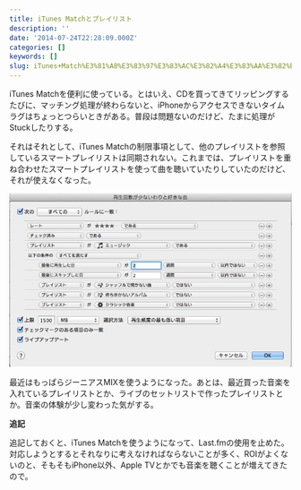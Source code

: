 ```yaml
---
title: iTunes Matchとプレイリスト
description: ''
date: '2014-07-24T22:28:09.000Z'
categories: []
keywords: []
slug: iTunes+Match%E3%81%A8%E3%83%97%E3%83%AC%E3%82%A4%E3%83%AA%E3%82%B9%E3%83%88
---
```

iTunes Matchを便利に使っている。とはいえ、CDを買ってきてリッピングするたびに、マッチング処理が終わらないと、iPhoneからアクセスできないタイムラグはちょっとつらいときがある。普段は問題ないのだけど、たまに処理がStuckしたりする。

それはそれとして、iTunes Matchの制限事項として、他のプレイリストを参照しているスマートプレイリストは同期されない。これまでは、プレイリストを重ね合わせたスマートプレイリストを使って曲を聴いていたりしていたのだけど、それが使えなくなった。

![](0__Bo__6woDNO9wEgZgR.png)

最近はもっぱらジーニアスMIXを使うようになった。あとは、最近買った音楽を入れているプレイリストとか、ライブのセットリストで作ったプレイリストとか。音楽の体験が少し変わった気がする。

**追記**

追記しておくと、iTunes Matchを使うようになって、Last.fmの使用を止めた。対応しようとするとそれなりに考えなければならないことが多く、ROIがよくないのと、そもそもiPhone以外、Apple TVとかでも音楽を聴くことが増えてきたので。